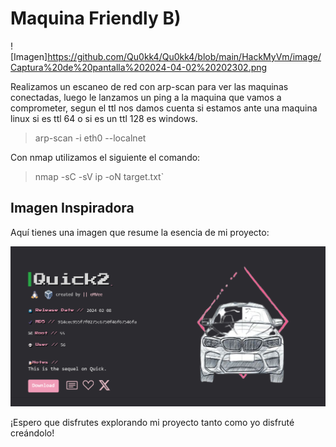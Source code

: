 # Maquina Friendly B)
![Imagen]https://github.com/Qu0kk4/Qu0kk4/blob/main/HackMyVm/image/Captura%20de%20pantalla%202024-04-02%20202302.png

Realizamos un escaneo de red con arp-scan para ver las maquinas conectadas, luego le lanzamos un ping a la maquina que vamos a comprometer, segun el ttl nos damos cuenta si estamos ante una maquina linux si es ttl 64 o si es un ttl 128 es windows.

>arp-scan -i eth0 --localnet


Con nmap utilizamos el siguiente el comando:
>nmap -sC -sV ip -oN target.txt` 


## Imagen Inspiradora
Aquí tienes una imagen que resume la esencia de mi proyecto:

![Imagen](https://github.com/Qu0kk4/Qu0kk4/blob/main/HackMyVm/Captura%20de%20pantalla%202024-03-11%20153825.png)

¡Espero que disfrutes explorando mi proyecto tanto como yo disfruté creándolo!


